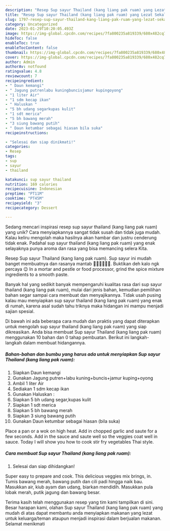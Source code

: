 ```yaml
---
description: "Resep Sup sayur Thailand (kang liang pak ruam) yang Lezat Sekali"
title: "Resep Sup sayur Thailand (kang liang pak ruam) yang Lezat Sekali"
slug: 1797-resep-sup-sayur-thailand-kang-liang-pak-ruam-yang-lezat-sekali
category: Uncategorized
date: 2023-01-29T10:20:05.493Z
image: https://img-global.cpcdn.com/recipes/7fa800235a819339/680x482cq70/sup-sayur-thailand-kang-liang-pak-ruam-foto-resep-utama.jpg
hideToc: false
enableToc: true
enableTocContent: false
thumbnail: https://img-global.cpcdn.com/recipes/7fa800235a819339/680x482cq70/sup-sayur-thailand-kang-liang-pak-ruam-foto-resep-utama.jpg
cover: https://img-global.cpcdn.com/recipes/7fa800235a819339/680x482cq70/sup-sayur-thailand-kang-liang-pak-ruam-foto-resep-utama.jpg
author: Admin
authorAv: notfound
ratingvalue: 4.8
reviewcount: 7
recipeingredient:
- " Daun kemangi"
- " Jagung putrenlabu kuningbuncisjamur kupingoyong"
- "1 liter Air"
- "1 sdm kecap ikan"
- " Haluskan "
- "5 bh udang segarkupas kulit"
- "1 sdt merica"
- "5 bh bawang merah"
- "3 siung bawang putih"
- " Daun ketumbar sebagai hiasan bila suka"
recipeinstructions:

- "Selesai dan siap dinikmati!"
categories:
- Resep
tags:
- sup
- sayur
- thailand

katakunci: sup sayur thailand 
nutrition: 169 calories
recipecuisine: Indonesian
preptime: "PT11M"
cooktime: "PT45M"
recipeyield: "3"
recipecategory: Dessert

---
```





Sedang mencari inspirasi resep sup sayur thailand (kang liang pak ruam) yang unik? Cara menyiapkannya sangat tidak susah dan tidak juga mudah. Kalau keliru mengolah maka hasilnya akan hambar dan justru cenderung tidak enak. Padahal sup sayur thailand (kang liang pak ruam) yang enak selayaknya punya aroma dan rasa yang bisa memancing selera Kita.





Resep Sup sayur Thailand (kang liang pak ruam). Sup sayur ini mudah banget membuatnya dan rasanya mantab 👍🏻👍🏻👍🏻. Buktikan deh kalo ngk percaya 😉 In a mortar and pestle or food processor, grind the spice mixture ingredients to a smooth paste.

Banyak hal yang sedikit banyak mempengaruhi kualitas rasa dari sup sayur thailand (kang liang pak ruam), mulai dari jenis bahan, kemudian pemilihan bahan segar sampai cara membuat dan menyajikannya. Tidak usah pusing kalau mau menyiapkan sup sayur thailand (kang liang pak ruam) yang enak di rumah, karena asal sudah tahu triknya maka hidangan ini mampu menjadi sajian spesial.






Di bawah ini ada beberapa cara mudah dan praktis yang dapat diterapkan untuk mengolah sup sayur thailand (kang liang pak ruam) yang siap dikreasikan. Anda bisa membuat Sup sayur Thailand (kang liang pak ruam) menggunakan 10 bahan dan 0 tahap pembuatan. Berikut ini langkah-langkah dalam membuat hidangannya.

<!--inarticleads1-->

##### Bahan-bahan dan bumbu yang harus ada untuk menyiapkan Sup sayur Thailand (kang liang pak ruam):

1. Siapkan  Daun kemangi
1. Gunakan  Jagung putren+labu kuning+buncis+jamur kuping+oyong
1. Ambil 1 liter Air
1. Sediakan 1 sdm kecap ikan
1. Gunakan  Haluskan :
1. Siapkan 5 bh udang segar,kupas kulit
1. Siapkan 1 sdt merica
1. Siapkan 5 bh bawang merah
1. Siapkan 3 siung bawang putih
1. Gunakan  Daun ketumbar sebagai hiasan (bila suka)


Place a pan or a wok on high heat. Add in chopped garlic and saute for a few seconds. Add in the sauce and saute well so the veggies coat well in sauce. Today I will show you how to cook stir fry vegetables Thai style. 

<!--inarticleads2-->

##### Cara membuat Sup sayur Thailand (kang liang pak ruam):


1. Selesai dan siap dihidangkan!

Super easy to prepare and cook. This delicious veggies mix brings, in. Tumis bawang merah, bawang putih dan cili padi hingga naik bau. Masukkan air, kiub ayam dan udang, biarkan mendidih. Masukkan pula lobak merah, putik jagung dan bawang besar. 

Terima kasih telah menggunakan resep yang tim kami tampilkan di sini. Besar harapan kami, olahan Sup sayur Thailand (kang liang pak ruam) yang mudah di atas dapat membantu anda menyiapkan makanan yang lezat untuk keluarga/teman ataupun menjadi inspirasi dalam berjualan makanan. Selamat menikmati
